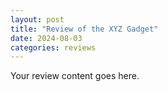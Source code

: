 ```yaml
---
layout: post
title: "Review of the XYZ Gadget"
date: 2024-08-03
categories: reviews
---
```

Your review content goes here.
